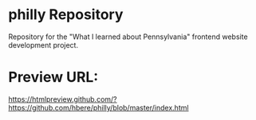 # philly Repository
Repository for the "What I learned about Pennsylvania" frontend website development project.

# Preview URL:
https://htmlpreview.github.com/?https://github.com/hbere/philly/blob/master/index.html
